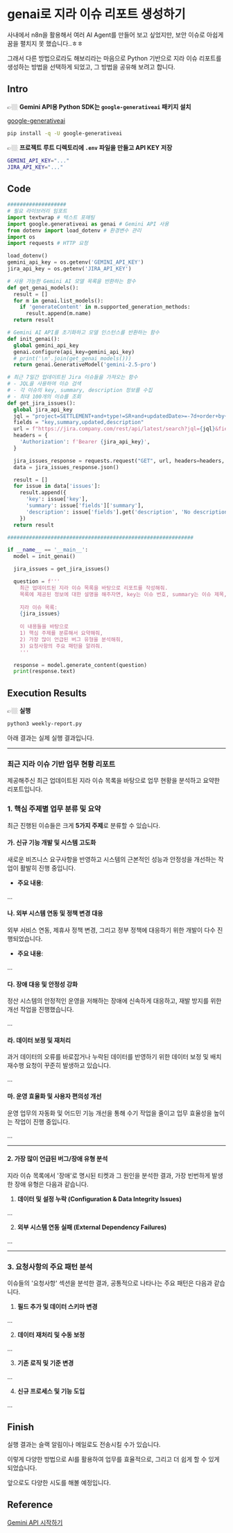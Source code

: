 # genai로 지라 이슈 리포트 생성하기

사내에서 n8n을 활용해서 여러 AI Agent를 만들어 보고 싶었지만, 보안 이슈로 아쉽게 꿈을 펼치지 못 했습니다..ㅎㅎ

그래서 다른 방법으로라도 해보리라는 마음으로 Python 기반으로 지라 이슈 리포트를 생성하는 방법을 선택하게 되었고, 그 방법을 공유해 보려고 합니다.

## Intro

👉🏼 **Gemini API용 Python SDK는 `google-generativeai` 패키지 설치**

[google-generativeai](https://pypi.org/project/google-generativeai/)

```bash
pip install -q -U google-generativeai
```

👉🏼 **프로젝트 루트 디렉토리에 `.env` 파일을 만들고 API KEY 저장** 

```bash
GEMINI_API_KEY="..."
JIRA_API_KEY="..."
```

## Code

```python
###################
# 필요 라이브러리 임포트
import textwrap # 텍스트 포매팅
import google.generativeai as genai # Gemini API 사용
from dotenv import load_dotenv # 환경변수 관리
import os
import requests # HTTP 요청

load_dotenv()
gemini_api_key = os.getenv('GEMINI_API_KEY')
jira_api_key = os.getenv('JIRA_API_KEY')

# 사용 가능한 Gemini AI 모델 목록을 반환하는 함수
def get_genai_models():
  result = []
  for m in genai.list_models():
    if 'generateContent' in m.supported_generation_methods:
      result.append(m.name)
  return result

# Gemini AI API를 초기화하고 모델 인스턴스를 반환하는 함수
def init_genai():
  global gemini_api_key
  genai.configure(api_key=gemini_api_key)
  # print('\n'.join(get_genai_models()))
  return genai.GenerativeModel('gemini-2.5-pro')

# 최근 7일간 업데이트된 Jira 이슈들을 가져오는 함수
# - JQL을 사용하여 이슈 검색
# - 각 이슈의 key, summary, description 정보를 수집
# - 최대 100개의 이슈를 조회
def get_jira_issues():
  global jira_api_key
  jql = "project=SETTLEMENT+and+type!=SR+and+updatedDate>=-7d+order+by+updatedDate+desc"
  fields = "key,summary,updated,description"
  url = f"https://jira.company.com/rest/api/latest/search?jql={jql}&fields={fields}&maxResults=100"
  headers = {
    'Authorization': f'Bearer {jira_api_key}',
  }

  jira_issues_response = requests.request("GET", url, headers=headers, data={})
  data = jira_issues_response.json()

  result = []
  for issue in data['issues']:
    result.append({
      'key': issue['key'],
      'summary': issue['fields']['summary'],
      'description': issue['fields'].get('description', 'No description provided')
    })
  return result

############################################################

if __name__ == '__main__':
  model = init_genai()

  jira_issues = get_jira_issues()

  question = f'''
    최근 업데이트된 지라 이슈 목록을 바탕으로 리포트를 작성해줘.
    목록에 제공된 정보에 대한 설명을 해주자면, key는 이슈 번호, summary는 이슈 제목, description은 이슈 설명이야.
  
    지라 이슈 목록:
    {jira_issues}
    
    이 내용들을 바탕으로
    1) 핵심 주제를 분류해서 요약해줘,
    2) 가장 많이 언급된 버그 유형을 분석해줘,
    3) 요청사항의 주요 패턴을 알려줘.
    '''

  response = model.generate_content(question)
  print(response.text)
```

## Execution Results

👉🏼 **실행**

```bash
python3 weekly-report.py
```

아래 결과는 실제 실행 결과입니다.

---

### 최근 지라 이슈 기반 업무 현황 리포트

제공해주신 최근 업데이트된 지라 이슈 목록을 바탕으로 업무 현황을 분석하고 요약한 리포트입니다.

### 1. 핵심 주제별 업무 분류 및 요약

최근 진행된 이슈들은 크게 **5가지 주제**로 분류할 수 있습니다.

#### 가. 신규 기능 개발 및 시스템 고도화
새로운 비즈니스 요구사항을 반영하고 시스템의 근본적인 성능과 안정성을 개선하는 작업이 활발히 진행 중입니다.
- **주요 내용**:

...

#### 나. 외부 시스템 연동 및 정책 변경 대응
외부 서비스 연동, 제휴사 정책 변경, 그리고 정부 정책에 대응하기 위한 개발이 다수 진행되었습니다.
- **주요 내용**:

...

#### 다. 장애 대응 및 안정성 강화
정산 시스템의 안정적인 운영을 저해하는 장애에 신속하게 대응하고, 재발 방지를 위한 개선 작업을 진행했습니다.

...

#### 라. 데이터 보정 및 재처리
과거 데이터의 오류를 바로잡거나 누락된 데이터를 반영하기 위한 데이터 보정 및 배치 재수행 요청이 꾸준히 발생하고 있습니다.

...

#### 마. 운영 효율화 및 사용자 편의성 개선
운영 업무의 자동화 및 어드민 기능 개선을 통해 수기 작업을 줄이고 업무 효율성을 높이는 작업이 진행 중입니다.

...

---

#### 2. 가장 많이 언급된 버그/장애 유형 분석

지라 이슈 목록에서 '장애'로 명시된 티켓과 그 원인을 분석한 결과, 가장 빈번하게 발생한 장애 유형은 다음과 같습니다.

1.  **데이터 및 설정 누락 (Configuration & Data Integrity Issues)**

...

2.  **외부 시스템 연동 실패 (External Dependency Failures)**

...

---

### 3. 요청사항의 주요 패턴 분석

이슈들의 '요청사항' 섹션을 분석한 결과, 공통적으로 나타나는 주요 패턴은 다음과 같습니다.

1.  **필드 추가 및 데이터 스키마 변경**

...

2.  **데이터 재처리 및 수동 보정**

...

3.  **기존 로직 및 기준 변경**

...

4.  **신규 프로세스 및 기능 도입**

...

## Finish

실행 결과는 슬랙 알림이나 메일로도 전송시킬 수가 있습니다. 

이렇게 다양한 방법으로 AI를 활용하여 업무를 효율적으로, 그리고 더 쉽게 할 수 있게 되었습니다.

앞으로도 다양한 시도를 해볼 예정입니다.

## Reference

[Gemini API 시작하기](https://ai.google.dev/gemini-api/docs/get-started/tutorial?hl=ko&lang=python)
